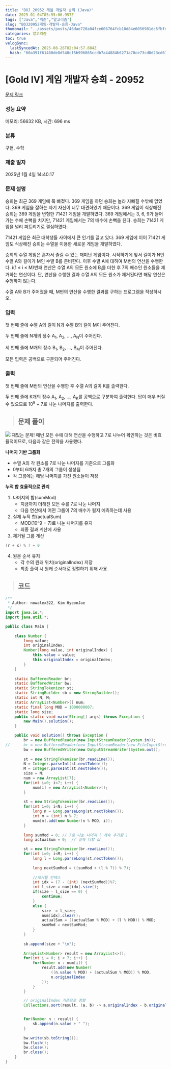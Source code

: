 ```yaml
---
title: "BOJ_20952_게임 개발자 승희 (Java)"
date: 2025-01-04T05:55:06.957Z
tags: ["Java","백준","알고리즘"]
slug: "BOJ20952게임-개발자-승희-Java"
thumbnail: "../assets/posts/46dae720a04fce606764fcb10d84e6056981dc5fbfd51df49d5c623e7147bfac.png"
categories: 알고리즘
toc: true
velogSync:
  lastSyncedAt: 2025-08-26T02:04:57.884Z
  hash: "60a391f61488de8d548cf5b996865ccdb7a44884b6271a70ce73cd8d23cd67f0"
---
```


# [Gold IV] 게임 개발자 승희 - 20952 

[문제 링크](https://www.acmicpc.net/problem/20952) 

### 성능 요약

메모리: 56632 KB, 시간: 696 ms

### 분류

구현, 수학

### 제출 일자

2025년 1월 4일 14:40:17

### 문제 설명

<p>승희는 최근 369 게임에 푹 빠졌다. 369 게임을 하던 승희는 놀라 자빠질 수밖에 없었다. 369 게임을 잘하는 자기 자신이 너무 대견하였기 때문이다. 369 게임이 식상해진 승희는 369 게임을 변형한 71421 게임을 개발하였다. 369 게임에서는 3, 6, 9가 들어가는 수에 손뼉을 치지만, 71421 게임에서는 7의 배수에 손뼉을 친다. 승희는 71421 게임을 널리 퍼트리기로 결심하였다.</p>

<p>71421 게임은 최근 대학생들 사이에서 큰 인기를 끌고 있다. 369 게임에 이어 71421 게임도 식상해진 승희는 수열을 이용한 새로운 게임을 개발하였다.</p>

<p>승희의 수열 게임은 혼자서 즐길 수 있는 재미난 게임이다. 시작하기에 앞서 길이가 N인 수열 A와 길이가 M인 수열 B를 준비한다. 이후 수열 A에 대하여 M번의 연산을 수행한다. i(1 ≤ i ≤ M)번째 연산은 수열 A의 모든 원소에 B<sub>i</sub>를 더한 후 7의 배수인 원소들을 제거하는 연산이다. 단, 연산을 수행한 결과 수열 A의 모든 원소가 제거된다면 해당 연산은 수행하지 않는다.</p>

<p>수열 A와 B가 주어졌을 때, M번의 연산을 수행한 결과를 구하는 프로그램을 작성하시오.</p>

### 입력 

 <p>첫 번째 줄에 수열 A의 길이 N과 수열 B의 길이 M이 주어진다.</p>

<p>두 번째 줄에 N개의 정수 A<sub>1</sub>, A<sub>2</sub>, ..., A<sub>N</sub>이 주어진다.</p>

<p>세 번째 줄에 M개의 정수 B<sub>1</sub>, B<sub>2</sub>, ..., B<sub>M</sub>이 주어진다.</p>

<p>모든 입력은 공백으로 구분되어 주어진다.</p>

### 출력 

 <p>첫 번째 줄에 M번의 연산을 수행한 후 수열 A의 길이 K를 출력한다.</p>

<p>두 번째 줄에 K개의 정수 A<sub>1</sub>, A<sub>2</sub>, ..., A<sub>K</sub>를 공백으로 구분하여 출력한다. 답이 매우 커질 수 있으므로 10<sup>9</sup> + 7로 나눈 나머지를 출력한다.</p>



> ## 문제 풀이

![](/assets/posts/46dae720a04fce606764fcb10d84e6056981dc5fbfd51df49d5c623e7147bfac.png)
재밌는 문제!
매번 모든 수에 대해 연산을 수행하고 7로 나누어 확인하는 것은 비효율적이므로, 다음과 같은 전략을 사용했다.

**나머지 기반 그룹화**
- 수열 A의 각 원소를 7로 나눈 나머지를 기준으로 그룹화
- 0부터 6까지 총 7개의 그룹이 생성됨
- 각 그룹에는 해당 나머지를 가진 원소들이 저장

**누적 합 효율적으로 관리**

1. 나머지의 합(sumMod)
   - 지금까지 더해진 모든 수를 7로 나눈 나머지
   - 다음 연산에서 어떤 그룹이 7의 배수가 될지 예측하는데 사용
2. 실제 누적 합(actualSum)
   - MOD(10^9 + 7)로 나눈 나머지를 유지
   - 최종 결과 계산에 사용
3. 제거될 그룹 계산

```java
(r + x) % 7 = 0
```
4. 원본 순서 유지
   - 각 수의 원래 위치(originalIndex) 저장
   - 최종 출력 시 원래 순서대로 정렬하기 위해 사용



> ## 코드

```java
/**
 * Author: nowalex322, Kim HyeonJae
 */
import java.io.*;
import java.util.*;

public class Main {
	
	class Number {
	    long value;
	    int originalIndex;
	    Number(long value, int originalIndex) {
	        this.value = value;
	        this.originalIndex = originalIndex;
	    }
	}
	
	static BufferedReader br;
	static BufferedWriter bw;
	static StringTokenizer st;
	static StringBuilder sb = new StringBuilder();
	static int N, M;
	static ArrayList<Number>[] num;
	static final long MOD = 1000000007;
	static long size;
	public static void main(String[] args) throws Exception {
		new Main().solution();
	}

	public void solution() throws Exception {
		br = new BufferedReader(new InputStreamReader(System.in));
//		br = new BufferedReader(new InputStreamReader(new FileInputStream("input.txt")));
		bw = new BufferedWriter(new OutputStreamWriter(System.out));
		
		st = new StringTokenizer(br.readLine());
		N = Integer.parseInt(st.nextToken());
		M = Integer.parseInt(st.nextToken());
		size = N;
		num = new ArrayList[7];
		for(int i=0; i<7; i++) {
			num[i] = new ArrayList<Number>();
		}
		
		st = new StringTokenizer(br.readLine());
		for(int i=0; i<N; i++) {
			long n = Long.parseLong(st.nextToken());
			int m = (int) n % 7;
		    num[m].add(new Number(n % MOD, i));
		}
		
		long sumMod = 0; // 7로 나눈 나머지 ( 계속 추가됨 )
		long actualSum = 0;  // 실제 더할 값

		st = new StringTokenizer(br.readLine());
		for(int i=0; i<M; i++) {
			long l = Long.parseLong(st.nextToken());
			
			long nextSumMod = ((sumMod + (l % 7)) % 7);
			
			//제거될 인덱스
			int idx = (7 - (int) (nextSumMod))%7;
			int l_size = num[idx].size();
			if(size - l_size == 0) {
				continue;
			}
			else {
				size -= l_size;
				num[idx].clear();
				actualSum = ((actualSum % MOD) + (l % MOD)) % MOD;
		        sumMod = nextSumMod;
			}
		}
		
		sb.append(size + "\n");
		
		ArrayList<Number> result = new ArrayList<>();
		for(int i = 0; i < 7; i++) {
		    for(Number n : num[i]) {
		        result.add(new Number(
		            ((n.value % MOD) + (actualSum % MOD)) % MOD, 
		            n.originalIndex
		        ));
		    }
		}

		// originalIndex 기준으로 정렬
		Collections.sort(result, (a, b) -> a.originalIndex - b.originalIndex);


		for(Number n : result) {
		    sb.append(n.value + " ");
		}
		
		bw.write(sb.toString());
		bw.flush();
		bw.close();
		br.close();
	}
}
```